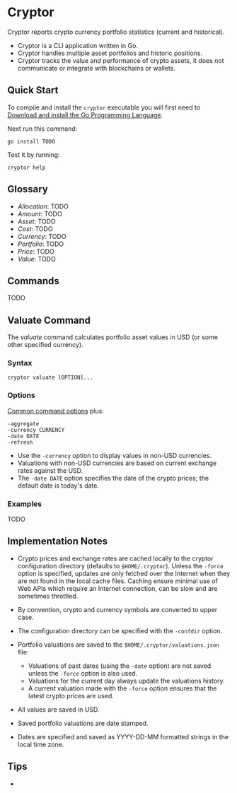 # Cryptor

<!-- [![Go Report Card](https://goreportcard.com/badge/github.com/srackham/cryptor)](https://goreportcard.com/report/github.com/srackham/cryptor) -->

Cryptor reports crypto currency portfolio statistics (current and historical).

- Cryptor is a CLI application written in Go.
- Cryptor handles multiple asset portfolios and historic positions.
- Cryptor tracks the value and performance of crypto assets, it does not communicate or integrate with blockchains or wallets.

## Quick Start
To compile and install the `cryptor` executable you will first need to [Download and install the Go Programming Language](https://go.dev/doc/install).

Next run this command:

    go install TODO

Test it by running:

    cryptor help


## Glossary
- _Allocation_: TODO
- _Amount_: TODO
- _Asset_: TODO
- _Cost_: TODO
- _Currency_: TODO
- _Portfolio_: TODO
- _Price_: TODO
- _Value_: TODO


## Commands
TODO


## Valuate Command
The _valuate_ command calculates portfolio asset values in USD (or some other specified currency).

### Syntax

    cryptor valuate [OPTION]...

### Options
[Common command options](#common-command-options) plus:

    -aggregate
    -currency CURRENCY
    -date DATE
    -refresh

- Use the `-currency` option to display values in non-USD currencies.
- Valuations with non-USD currencies are based on current exchange rates against the USD.
- The `-date DATE` option specifies the date of the crypto prices; the default date is today's date.

### Examples
TODO

## Implementation Notes
- Crypto prices and exchange rates are cached locally to the cryptor configuration directory (defaults to `$HOME/.cryptor`). Unless the `-force` option is specified, updates are only fetched over the Internet when they are not found in the local cache files. Caching ensure minimal use of Web APIs which require an Internet connection, can be slow and are sometimes throttled.

- By convention, crypto and currency symbols are converted to upper case.

- The configuration directory can be specified with the `-confdir` option.

- Portfolio valuations are saved to the `$HOME/.cryptor/valuations.json` file:
    * Valuations of past dates (using the `-date` option) are not saved unless the `-force` option is also used.
    * Valuations for the current day always update the valuations history.
    * A current valuation made with the `-force` option ensures that the latest crypto prices are used.

- All values are saved in USD.
- Saved portfolio valuations are date stamped.
- Dates are specified and saved as YYYY-DD-MM formatted strings in the local time zone.


## Tips
-